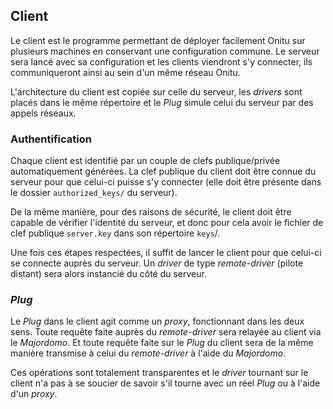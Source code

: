 ## Client

Le client est le programme permettant de déployer facilement Onitu sur plusieurs machines en conservant une configuration commune. Le serveur sera lancé avec sa configuration et les clients viendront s'y connecter, ils communiqueront ainsi au sein d'un même réseau Onitu.

L'architecture du client est copiée sur celle du serveur, les *drivers* sont placés dans le même répertoire et le *Plug* simule celui du serveur par des appels réseaux.

### Authentification

Chaque client est identifié par un couple de clefs publique/privée automatiquement générées. La clef publique du client doit être connue du serveur pour que celui-ci puisse s'y connecter (elle doit être présente dans le dossier `authorized_keys/` du serveur).

De la même manière, pour des raisons de sécurité, le client doit être capable de vérifier l'identité du serveur, et donc pour cela avoir le fichier de clef publique `server.key` dans son répertoire `keys`/.

Une fois ces étapes respectées, il suffit de lancer le client pour que celui-ci se connecte auprès du serveur. Un *driver* de type *remote-driver* (pilote distant) sera alors instancié du côté du serveur.

### *Plug*

Le *Plug* dans le client agit comme un *proxy*, fonctionnant dans les deux sens. Toute requête faite auprès du *remote-driver* sera relayée au client via le *Majordomo*. Et toute requête faite sur le *Plug* du client sera de la même manière transmise à celui du *remote-driver* à l'aide du *Majordomo*.

Ces opérations sont totalement transparentes et le *driver* tournant sur le client n'a pas à se soucier de savoir s'il tourne avec un réel *Plug* ou à l'aide d'un *proxy*.

